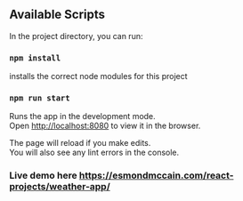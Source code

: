 ## Available Scripts

In the project directory, you can run:

### `npm install`

installs the correct node modules for this project<br>

### `npm run start`

Runs the app in the development mode.<br>
Open [http://localhost:8080](http://localhost:8080) to view it in the browser.

The page will reload if you make edits.<br>
You will also see any lint errors in the console.

### Live demo here https://esmondmccain.com/react-projects/weather-app/
